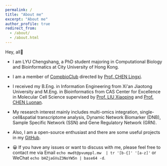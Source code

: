 ```yaml
---
permalink: /
title: "About me"
excerpt: "About me"
author_profile: true
redirect_from: 
  - /about/
  - /about.html
---
```


Hey, all👋

+ I am LYU Chengshang, a PhD student majoring in Computational Biology and Bioinformatics at City University of Hong Kong.

+ I am a member of [CompbioClub](https://compbio.club) directed by [Prof. CHEN Lingxi](https://www.cityu.edu.hk/bms/profile/lingxichen.htm).

+ I received my B.Eng. in Information Engineering from Xi'an Jiaotong University and M.Eng. in Bioinformatics from CAS Center for Excellence in Molecular Cell Science supervised by [Prof. LIU Xiaoping](https://people.ucas.ac.cn/~liuxp) and [Prof. CHEN Luonan](https://people.ucas.ac.cn/~0012240).

+ My research interest mainly includes multi-omics integration, single-cell&spatial transcriptome analysis, Dynamic Network Biomarker (DNB), Sample Specific Network (SSN) and Gene Regulatory Network (GRN).

+ Also, I am a open-source enthusiast and there are some useful projects in my [GitHub](https://github.com/lllvcs).

+ 😀 If you have any issues or want to discuss with me, please feel free to contact me via Email ```echo mwdt@pvumppl.mw  | tr '[b-{]' '[a-z]'``` or WeChat ```echo bHZjaGVuZ3NoYW5n | base64 -d```.

<script type='text/javascript' id='clustrmaps' src='//cdn.clustrmaps.com/map_v2.js?cl=ffffff&w=a&t=tt&d=59CqP65LYcQlQl0drwrM-FWqXnBKWdINHA_lE8uJ9i4&co=2d78ad&ct=ffffff&cmo=3acc3a&cmn=ff5353'></script>
